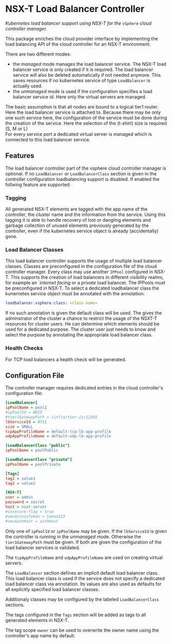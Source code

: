 # NSX-T Load Balancer Controller

*Kubernetes load balancer support using NSX-T for the `vSphere` cloud controller
manager.*

This package enriches the cloud provider interface by implementing the load
balancing API of the cloud controller for an NSX-T environment.

There are two different modes:

- the *managed* mode manages the load balancer service. The NSX-T load balancer
  service is only created if it is required. The load balancer service will 
  also be deleted automatically if not needed anymore.
  This saves resources if no kubernetes service of type `LoadBalancer` is
  actually used.
- the *unmanaged* mode is used if the configuration specifies a load balancer
  service id. Here only the virtual servers are managed.

The basic assumption is that all nodes are bound to a logical tier1 router.
Here the load balancer service is attached to. Because there may be only
one such service here, the configuration of the service must be done
during the creation of the service. Here the selection of the (t-shirt) size is
required (S, M or L)  
For every service port a dedicated virtual server is managed which is
connected to this load balancer service.

## Features

The load balancer controller part of the vsphere cloud controller manager
is optional. If no `LoadBalancer` or `LoadBalancerClass` section is given
in the controller configuration loadbalancing support is disabled.
If enabled the follwing feature are supported:

### Tagging

All generated NSX-T elements are tagged with the app name of the controller,
the cluster name and the information from the service. Using this tagging it is
able to handle recovery of lost or dangling elements and garbage collection of
unused elements previously generated by the controller, even if the kubernetes
service object is already (accidentally) gone.

### Load Balancer Classes

This load balancer controller supports the usage of multiple load balancer
classes. Classes are preconfigured in the configuration file of the cloud
controller manager. Every class may use another `IPPool` configured in NSX-T.
This supports the creation of load balancers in different visibility realms,
for example an `*internet facing* or a *private* load balancer. The
IPPools must be preconfigured in NSX-T. To select a dedicated loadbalancer
class the kunernetes service object must be annotated with the annotation:

```yaml
loadbalancer.vsphere.class: <class name>
```

If no such annotation is given the default class will be used. The gives
the adminstrator of the cluster a chance to restrict the usage of the
NSXT-T resources for cluster users. He can determine which elements should
be used for a dedicated purpose. The cluster user just needs to know and select
the purpose by annotating the appropriate load balancer class.

### Health Checks

For TCP load balancers a health check will be generated.

## Configuration File

The controller manager requires dedicated entries in the cloud controller's
configuration file:

```ini
[LoadBalancer]
ipPoolName = pool1
#ipPoolId = 0815
#tier1GatewayPath = /infra/tier-1s/12345
lbServiceId = 4711
size = SMALL
tcpAppProfileName = default-tcp-lb-app-profile
udpAppProfileName = default-udp-lb-app-profile

[LoadBalancerClass "public"]
ipPoolName = poolPublic

[LoadBalancerClass "private"]
ipPoolName = poolPrivate

[Tags]
tag1 = value1
tag2 = value2

[NSX-T]
user = admin
password = secret
host = nsxt-server
#insecure-flag = true
#vmcAccessToken = token123
#vmcAuthHost = authHost
```

Only one of `ipPoolId` or `ipPoolName` may be given.
If the `lbServiceId` is given the controller is running in the *unmanaged*
mode. Otherwise the `tier1GatewayPath` must be given. If both
are given the configuration of the load balancer services is validated.

The `tcpAppProfileName` and `udpAppProfileName` are used on creating
virtual servers.

The `LoadBalancer` section defines an implicit default load balancer class. This
load balancer class is used if the service does not specify a dedicated
load balancer class via annotation. Its values are also used as defaults
for all explicitly specified load balancer classes.

Additionaly classes may be configured by the labeled `LoadBalancerClass`
sections.

The tags configured in the `Tags` section will be added as tags to all
generated elements in NSX-T.

The tag scope `owner` can be used to overwrite the owner name using the
controller's app name by default.

